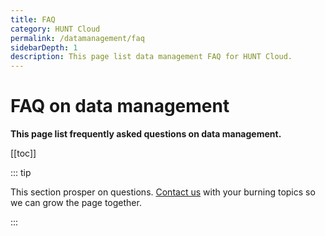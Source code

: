 ```yaml
---
title: FAQ
category: HUNT Cloud
permalink: /datamanagement/faq
sidebarDepth: 1
description: This page list data management FAQ for HUNT Cloud.
---
```


# FAQ on data management

**This page list frequently asked questions on data management.** 

[[toc]]


::: tip

This section prosper on questions. [Contact us](/contact) with your burning topics so we can grow the page together.

::: 


